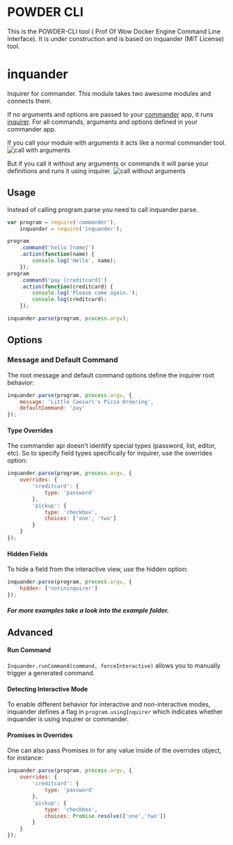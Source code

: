 # POWDER CLI

This is the POWDER-CLI tool ( Prof Of Wow Docker Engine Command Line Interface). 
It is under construction and is based on inquander (MIT License) tool. 


inquander
=========

Inquirer for commander.
This module takes two awesome modules and connects them.

If no arguments and options are passed to your [commander](https://github.com/visionmedia/commander.js) app, it runs [inquirer](https://github.com/SBoudrias/Inquirer.js). For all commands, arguments and options defined in your commander app.

If you call your module with arguments it acts like a normal commander tool.
![call with arguments](https://raw.githubusercontent.com/stoeffel/inquander/master/example/call_as_commander.png)

But if you call it without any arguments or commands it will parse your definitions and runs it using inquirer.
![call without arguments](https://raw.githubusercontent.com/stoeffel/inquander/master/example/call_as_inquirer.png)


Usage
-----

Instead of calling program.parse you need to call inquander.parse.

```Javascript
var program = require('commander'),
    inquander = require('inquander');

program
    .command('hello [name]')
    .action(function(name) {
        console.log('Hello', name);
    });
program
    .command('pay [creditcard]')
    .action(function(creditcard) {
        console.log('Please come again.');
        console.log(creditcard);
    });

inquander.parse(program, process.argv);
```

Options
-----

### Message and Default Command
The root message and default command options define the inquirer root behavior:
```Javascript
inquander.parse(program, process.argv, {
    message: 'Little Caesar\'s Pizza Ordering',
    defaultCommand: 'pay'
});
```

#### Type Overrides
The commander api doesn't identify special types (password, list, editor, etc).
So to specify field types specifically for inquirer, use the overrides option:

```Javascript
inquander.parse(program, process.argv, {
    overrides: {
        'creditcard': {
            type: 'password'
        },
        'pickup': {
            type: 'checkbox',
            choices: ['one', 'two']
        }
    }
});
```

#### Hidden Fields
To hide a field from the interactive view, use the hidden option:
```Javascript
inquander.parse(program, process.argv, {
    hidden: ['notininquirer']
});
```

##### For more examples take a look into the example folder.


Advanced
-----

#### Run Command
`Inquander.runCommand(command, forceInteractive)` allows you to manually trigger a generated
command.

#### Detecting Interactive Mode
To enable different behavior for interactive and non-interactive modes,
inquander defines a flag in `program.usingInquirer` which indicates
whether inquander is using inquirer or commander.

#### Promises in Overrides
One can also pass Promises in for any value inside of the overrides object,
for instance:

```Javascript
inquander.parse(program, process.argv, {
    overrides: {
        'creditcard': {
            type: 'password'
        },
        'pickup': {
            type: 'checkbox',
            choices: Promise.resolve(['one','two'])
        }
    }
});
```
